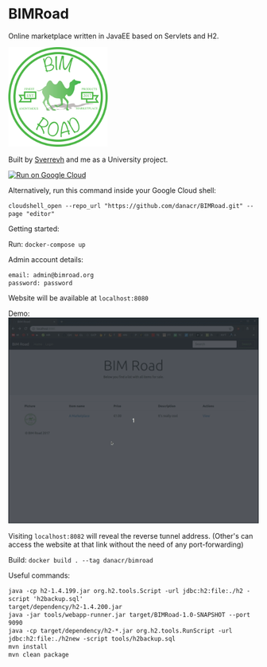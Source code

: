 # BIMRoad

Online marketplace written in JavaEE based on Servlets and H2.

<img src="https://github.com/danacr/BIMRoad/blob/master/src/main/webapp/Logo.png" alt="logo" width="200"/>

Built by [Sverrevh](https://github.com/sverrevh) and me as a University project.

[![Run on Google Cloud](https://deploy.cloud.run/button.svg)](https://deploy.cloud.run/?git_repo=https://github.com/danacr/BIMRoad.git)

Alternatively, run this command inside your Google Cloud shell:

```
cloudshell_open --repo_url "https://github.com/danacr/BIMRoad.git" --page "editor"
```

Getting started:

Run: `docker-compose up`

Admin account details:

```
email: admin@bimroad.org
password: password
```

Website will be available at `localhost:8080`

Demo:
![](gifs/demo.gif)

Visiting `localhost:8082` will reveal the reverse tunnel address. (Other's can access the website at that link without the need of any port-forwarding)

Build: `docker build . --tag danacr/bimroad`

Useful commands:

```
java -cp h2-1.4.199.jar org.h2.tools.Script -url jdbc:h2:file:./h2 -script 'h2backup.sql'
target/dependency/h2-1.4.200.jar
java -jar tools/webapp-runner.jar target/BIMRoad-1.0-SNAPSHOT --port 9090
java -cp target/dependency/h2-*.jar org.h2.tools.RunScript -url jdbc:h2:file:./h2new -script tools/h2backup.sql
mvn install
mvn clean package
```
